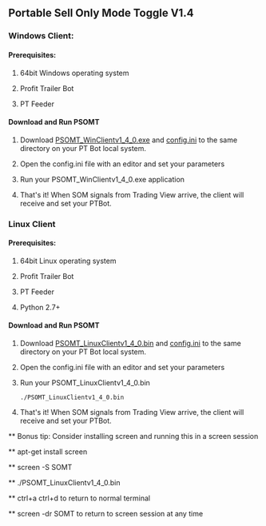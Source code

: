 ##  Portable Sell Only Mode Toggle V1.4

### Windows Client:

####  Prerequisites:

1. 64bit Windows operating system 

2. Profit Trailer Bot

3. PT Feeder

#### Download and Run PSOMT

1. Download [PSOMT_WinClientv1_4_0.exe](./PSOMT_WinClientv1_4_0.exe) and [config.ini](./config.ini) to the same directory on your PT Bot local system.

2. Open the config.ini file with an editor and set your parameters

3. Run your PSOMT_WinClientv1_4_0.exe application

4. That's it!  When SOM signals from Trading View arrive, the client will receive and set your PTBot.

### Linux Client

####  Prerequisites:

1. 64bit Linux operating system 

2. Profit Trailer Bot

3. PT Feeder

4. Python 2.7+

#### Download and Run PSOMT

1. Download [PSOMT_LinuxClientv1_4_0.bin](./PSOMT_LinuxClientv1_4_0.bin) and [config.ini](./config.ini) to the same directory on your PT Bot local system.

2. Open the config.ini file with an editor and set your parameters

3. Run your PSOMT_LinuxClientv1_4_0.bin

    `./PSOMT_LinuxClientv1_4_0.bin`

4. That's it!  When SOM signals from Trading View arrive, the client will receive and set your PTBot.

** Bonus tip:  Consider installing screen and running this in a screen session

** apt-get install screen

** screen -S SOMT

** ./PSOMT_LinuxClientv1_4_0.bin

** ctrl+a ctrl+d to return to normal terminal

** screen -dr SOMT to return to screen session at any time

